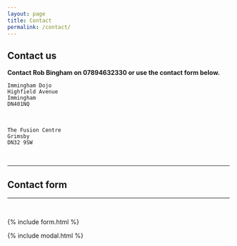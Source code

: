 ```yaml
---
layout: page
title: Contact
permalink: /contact/
---
```


## Contact us

**Contact Rob Bingham on 07894632330 or use the contact form below.**


```
Immingham Dojo
Highfield Avenue
Immingham
DN401NQ
```
<br />

```
The Fusion Centre 
Grimsby 
DN32 9SW
```
<br />

---

## Contact form

---

<br />

{% include form.html %}

{% include modal.html %}
